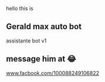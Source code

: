 hello this is 
##  Gerald max auto bot 
assistante bot v1
## message him at 😂 
www.facbook.com/100088249106822
